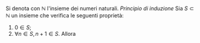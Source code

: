 Si denota con $\mathbb{N}$ l'insieme dei numeri naturali.
*Principio di induzione*
Sia $S\subset \mathbb{N}$ un insieme che verifica le seguenti proprietà:
1. $0\in S$;
2. $\forall n\in S, n+1\in S$.
Allora 